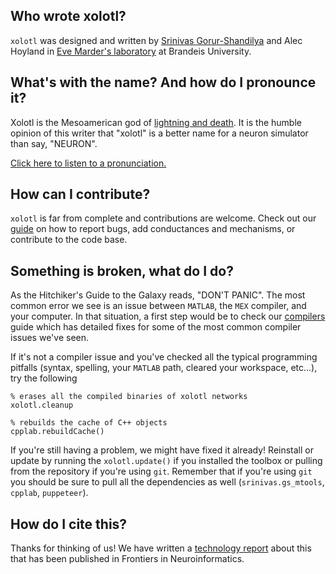 


## Who wrote xolotl?

``xolotl`` was designed and written by [Srinivas Gorur-Shandilya](https://srinivas.gs/) and Alec Hoyland in
[Eve Marder's laboratory](https://blogs.brandeis.edu/marderlab/) at Brandeis University.

## What's with the name? And how do I pronounce it?

Xolotl is the Mesoamerican god of [lightning and death](https://en.wikipedia.org/wiki/Xolotl). It is the humble opinion of this writer that "xolotl" is a better name for a neuron simulator than say, "NEURON".

[Click here to listen to a pronunciation.](https://upload.wikimedia.org/wikipedia/commons/4/48/Xolotl.ogg)



## How can I contribute?

``xolotl`` is far from complete and contributions are welcome. Check out our [guide](contributing.md)
on how to report bugs, add conductances and mechanisms, or contribute to the code base.

## Something is broken, what do I do?

As the Hitchiker's Guide to the Galaxy reads, "DON'T PANIC".
The most common error we see is an issue between ``MATLAB``,
the ``MEX`` compiler, and your computer. In that
situation, a first step would be to check our [compilers](how-to/install-configure.md) guide which has detailed fixes for
some of the most common compiler issues we've seen.


If it's not a compiler issue and you've checked all the typical programming
pitfalls (syntax, spelling, your ``MATLAB`` path, cleared your workspace, etc...),
try the following

```
% erases all the compiled binaries of xolotl networks
xolotl.cleanup

% rebuilds the cache of C++ objects
cpplab.rebuildCache()
```

If you're still having a problem, we might have fixed it already! Reinstall or update by running the `xolotl.update()` if you installed the toolbox or pulling from the repository if you're using `git`.
Remember that if you're using `git` you should be sure to pull all the dependencies as well
(`srinivas.gs_mtools`, `cpplab`, `puppeteer`).


## How do I cite this?

Thanks for thinking of us! We have written a [technology report](https://www.frontiersin.org/articles/10.3389/fninf.2018.00087/abstract) about this that has been published in Frontiers in Neuroinformatics.
